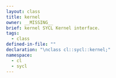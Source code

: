 ```yaml
---
layout: class
title: kernel
owner: __MISSING__
brief: kernel SYCL Kernel interface.
tags:
  - class
defined-in-file: ""
declaration: "\nclass cl::sycl::kernel;"
namespace:
  - cl
  - sycl
---
```

